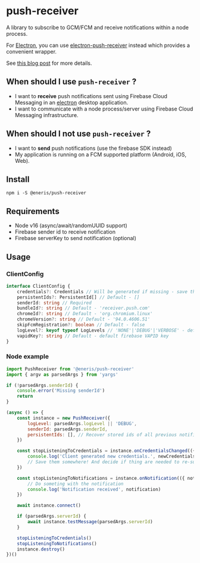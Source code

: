 # push-receiver

A library to subscribe to GCM/FCM and receive notifications within a node process.

For [Electron](https://github.com/electron/electron), you can use [electron-push-receiver](https://github.com/MatthieuLemoine/electron-push-receiver) instead which provides a convenient wrapper.

See [this blog post](https://medium.com/@MatthieuLemoine/my-journey-to-bring-web-push-support-to-node-and-electron-ce70eea1c0b0) for more details.

## When should I use `push-receiver` ?

- I want to **receive** push notifications sent using Firebase Cloud Messaging in an [electron](https://github.com/electron/electron) desktop application.
- I want to communicate with a node process/server using Firebase Cloud Messaging infrastructure.

## When should I not use `push-receiver` ?

- I want to **send** push notifications (use the firebase SDK instead)
- My application is running on a FCM supported platform (Android, iOS, Web).

## Install

`
npm i -S @eneris/push-receiver
`

## Requirements

- Node v16 (async/await/randomUUID support)
- Firebase sender id to receive notification
- Firebase serverKey to send notification (optional)


## Usage

### ClientConfig

```typescript
interface ClientConfig {
    credentials?: Credentials // Will be generated if missing - save this after first use!
    persistentIds?: PersistentId[] // Default - []
    senderId: string // Required
    bundleId?: string // Default - 'receiver.push.com'
    chromeId?: string // Default - 'org.chromium.linux'
    chromeVersion?: string // Default - '94.0.4606.51'
    skipFcmRegistration?: boolean // Default - false
    logLevel?: keyof typeof LogLevels // 'NONE'|'DEBUG'|'VERBOSE' - default: 'NONE'
    vapidKey?: string // Default - default firebase VAPID key
}
```

### Node example

```javascript
import PushReceiver from '@eneris/push-receiver'
import { argv as parsedArgs } from 'yargs'

if (!parsedArgs.senderId) {
    console.error('Missing senderId')
    return
}

(async () => {
    const instance = new PushReceiver({
        logLevel: parsedArgs.logLevel || 'DEBUG',
        senderId: parsedArgs.senderId,
        persistentIds: [], // Recover stored ids of all previous notifications
    })

    const stopListeningToCredentials = instance.onCredentialsChanged(({ oldCredentials, newCredentials }) => {
        console.log('Client generated new credentials.', newCredentials)
        // Save them somewhere! And decide if thing are needed to re-subscribe
    })

    const stopListeningToNotifications = instance.onNotification(({ notification }) => {
        // Do someting with the notification
        console.log('Notification received', notification)
    })

    await instance.connect()

    if (parsedArgs.serverId) {
        await instance.testMessage(parsedArgs.serverId)
    }

    stopListeningToCredentials()
    stopListeningToNotifications()
    instance.destroy()
})()
```
